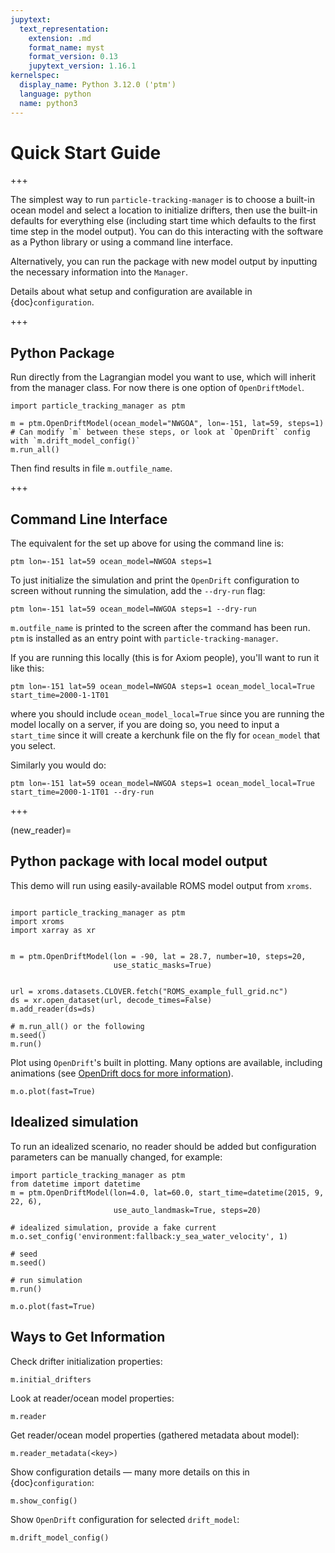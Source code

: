 ```yaml
---
jupytext:
  text_representation:
    extension: .md
    format_name: myst
    format_version: 0.13
    jupytext_version: 1.16.1
kernelspec:
  display_name: Python 3.12.0 ('ptm')
  language: python
  name: python3
---
```


# Quick Start Guide

+++

The simplest way to run `particle-tracking-manager` is to choose a built-in ocean model and select a location to initialize drifters, then use the built-in defaults for everything else (including start time which defaults to the first time step in the model output). You can do this interacting with the software as a Python library or using a command line interface.

Alternatively, you can run the package with new model output by inputting the necessary information into the `Manager`.

Details about what setup and configuration are available in {doc}`configuration`.

+++

## Python Package

Run directly from the Lagrangian model you want to use, which will inherit from the manager class. For now there is one option of `OpenDriftModel`.

```
import particle_tracking_manager as ptm

m = ptm.OpenDriftModel(ocean_model="NWGOA", lon=-151, lat=59, steps=1)
# Can modify `m` between these steps, or look at `OpenDrift` config with `m.drift_model_config()`
m.run_all()
```

Then find results in file `m.outfile_name`.

+++

## Command Line Interface

The equivalent for the set up above for using the command line is:

```
ptm lon=-151 lat=59 ocean_model=NWGOA steps=1
```

To just initialize the simulation and print the `OpenDrift` configuration to screen without running the simulation, add the `--dry-run` flag:

```
ptm lon=-151 lat=59 ocean_model=NWGOA steps=1 --dry-run
```

`m.outfile_name` is printed to the screen after the command has been run. `ptm` is installed as an entry point with `particle-tracking-manager`.


If you are running this locally (this is for Axiom people), you'll want to run it like this:

```
ptm lon=-151 lat=59 ocean_model=NWGOA steps=1 ocean_model_local=True start_time=2000-1-1T01
```

where you should include `ocean_model_local=True` since you are running the model locally on a server, if you are doing so, you need to input a `start_time` since it will create a kerchunk file on the fly for `ocean_model` that you select.

Similarly you would do:

```
ptm lon=-151 lat=59 ocean_model=NWGOA steps=1 ocean_model_local=True start_time=2000-1-1T01 --dry-run
```


+++

(new_reader)=
## Python package with local model output

This demo will run using easily-available ROMS model output from `xroms`.

```{code-cell} ipython3

import particle_tracking_manager as ptm
import xroms
import xarray as xr


m = ptm.OpenDriftModel(lon = -90, lat = 28.7, number=10, steps=20,
                       use_static_masks=True)


url = xroms.datasets.CLOVER.fetch("ROMS_example_full_grid.nc")
ds = xr.open_dataset(url, decode_times=False)
m.add_reader(ds=ds)

# m.run_all() or the following
m.seed()
m.run()
```

Plot using `OpenDrift`'s built in plotting. Many options are available, including animations (see [OpenDrift docs for more information](https://opendrift.github.io/)).

```{code-cell} ipython3
m.o.plot(fast=True)
```

## Idealized simulation

To run an idealized scenario, no reader should be added but configuration parameters can be manually changed, for example:

```{code-cell} ipython3
import particle_tracking_manager as ptm
from datetime import datetime
m = ptm.OpenDriftModel(lon=4.0, lat=60.0, start_time=datetime(2015, 9, 22, 6),
                       use_auto_landmask=True, steps=20)

# idealized simulation, provide a fake current
m.o.set_config('environment:fallback:y_sea_water_velocity', 1)

# seed
m.seed()

# run simulation
m.run()
```

```{code-cell} ipython3
m.o.plot(fast=True)
```

## Ways to Get Information

Check drifter initialization properties:

```
m.initial_drifters
```

Look at reader/ocean model properties:

```
m.reader
```

Get reader/ocean model properties (gathered metadata about model):

```
m.reader_metadata(<key>)
```

Show configuration details — many more details on this in {doc}`configuration`:

```
m.show_config()
```

Show `OpenDrift` configuration for selected `drift_model`:

```
m.drift_model_config()
```
